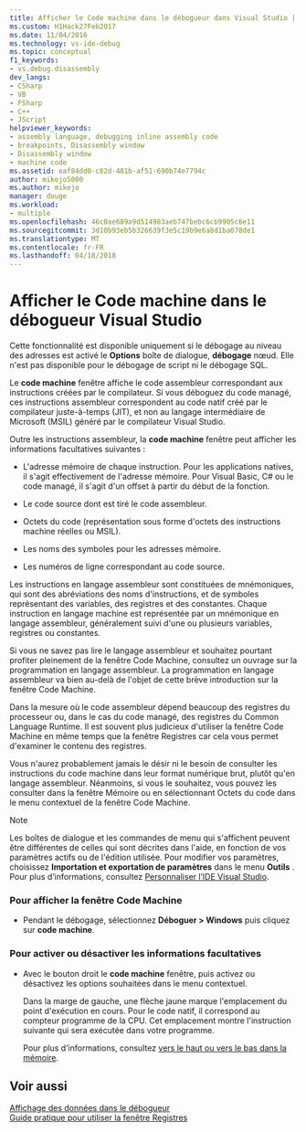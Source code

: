 ```yaml
---
title: Afficher le Code machine dans le débogueur dans Visual Studio | Documents Microsoft
ms.custom: H1Hack27Feb2017
ms.date: 11/04/2016
ms.technology: vs-ide-debug
ms.topic: conceptual
f1_keywords:
- vs.debug.disassembly
dev_langs:
- CSharp
- VB
- FSharp
- C++
- JScript
helpviewer_keywords:
- assembly language, debugging inline assembly code
- breakpoints, Disassembly window
- Disassembly window
- machine code
ms.assetid: eaf84dd0-c82d-481b-af51-690b74e7794c
author: mikejo5000
ms.author: mikejo
manager: douge
ms.workload:
- multiple
ms.openlocfilehash: 46c0ae689a9d514983aeb747bebc6cb9905c6e11
ms.sourcegitcommit: 3d10b93eb5b326639f3e5c19b9e6a8d1ba078de1
ms.translationtype: MT
ms.contentlocale: fr-FR
ms.lasthandoff: 04/18/2018
---
```

# <a name="view-disassembly-code-in-the-visual-studio-debugger"></a>Afficher le Code machine dans le débogueur Visual Studio
Cette fonctionnalité est disponible uniquement si le débogage au niveau des adresses est activé le **Options** boîte de dialogue, **débogage** nœud. Elle n'est pas disponible pour le débogage de script ni le débogage SQL.  
  
 Le **code machine** fenêtre affiche le code assembleur correspondant aux instructions créées par le compilateur. Si vous déboguez du code managé, ces instructions assembleur correspondent au code natif créé par le compilateur juste-à-temps (JIT), et non au langage intermédiaire de Microsoft (MSIL) généré par le compilateur Visual Studio.  
  
 Outre les instructions assembleur, la **code machine** fenêtre peut afficher les informations facultatives suivantes :  
  
-   L'adresse mémoire de chaque instruction. Pour les applications natives, il s'agit effectivement de l'adresse mémoire. Pour Visual Basic, C# ou le code managé, il s'agit d'un offset à partir du début de la fonction.  
  
-   Le code source dont est tiré le code assembleur.  
  
-   Octets du code (représentation sous forme d'octets des instructions machine réelles ou MSIL).  
  
-   Les noms des symboles pour les adresses mémoire.  
  
-   Les numéros de ligne correspondant au code source.  
  
 Les instructions en langage assembleur sont constituées de mnémoniques, qui sont des abréviations des noms d'instructions, et de symboles représentant des variables, des registres et des constantes. Chaque instruction en langage machine est représentée par un mnémonique en langage assembleur, généralement suivi d'une ou plusieurs variables, registres ou constantes.  
  
 Si vous ne savez pas lire le langage assembleur et souhaitez pourtant profiter pleinement de la fenêtre Code Machine, consultez un ouvrage sur la programmation en langage assembleur. La programmation en langage assembleur va bien au-delà de l'objet de cette brève introduction sur la fenêtre Code Machine.  
  
 Dans la mesure où le code assembleur dépend beaucoup des registres du processeur ou, dans le cas du code managé, des registres du Common Language Runtime. Il est souvent plus judicieux d'utiliser la fenêtre Code Machine en même temps que la fenêtre Registres car cela vous permet d'examiner le contenu des registres.  
  
 Vous n'aurez probablement jamais le désir ni le besoin de consulter les instructions du code machine dans leur format numérique brut, plutôt qu'en langage assembleur. Néanmoins, si vous le souhaitez, vous pouvez les consulter dans la fenêtre Mémoire ou en sélectionnant Octets du code dans le menu contextuel de la fenêtre Code Machine.  
  
> [!NOTE]
>  Les boîtes de dialogue et les commandes de menu qui s'affichent peuvent être différentes de celles qui sont décrites dans l'aide, en fonction de vos paramètres actifs ou de l'édition utilisée. Pour modifier vos paramètres, choisissez **Importation et exportation de paramètres** dans le menu **Outils** . Pour plus d’informations, consultez [Personnaliser l’IDE Visual Studio](../ide/personalizing-the-visual-studio-ide.md).  
  
### <a name="to-display-the-disassembly-window"></a>Pour afficher la fenêtre Code Machine  
  
-   Pendant le débogage, sélectionnez **Déboguer > Windows** puis cliquez sur **code machine**.
  
### <a name="to-turn-optional-information-on-or-off"></a>Pour activer ou désactiver les informations facultatives  
  
-   Avec le bouton droit le **code machine** fenêtre, puis activez ou désactivez les options souhaitées dans le menu contextuel.  
  
     Dans la marge de gauche, une flèche jaune marque l'emplacement du point d'exécution en cours. Pour le code natif, il correspond au compteur programme de la CPU. Cet emplacement montre l'instruction suivante qui sera exécutée dans votre programme.  
  
     Pour plus d’informations, consultez [vers le haut ou vers le bas dans la mémoire](../debugger/how-to-page-up-or-down-in-memory.md).  
  
## <a name="see-also"></a>Voir aussi  
 [Affichage des données dans le débogueur](../debugger/viewing-data-in-the-debugger.md)   
 [Guide pratique pour utiliser la fenêtre Registres](../debugger/how-to-use-the-registers-window.md)